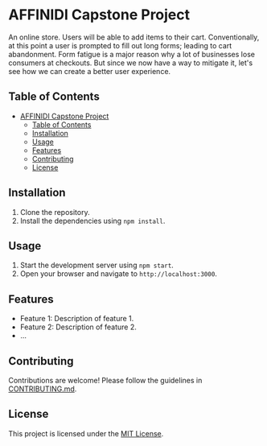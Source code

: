 # AFFINIDI Capstone Project

An online store. Users will be able to add items to their cart. Conventionally, at this point a user is prompted to fill out long forms; leading to cart abandonment. Form fatigue is a major reason why a lot of businesses lose consumers at checkouts. But since we now have a way to mitigate it, let's see how we can create a better user experience.

## Table of Contents

- [AFFINIDI Capstone Project](#affinidi-capstone-project)
	- [Table of Contents](#table-of-contents)
	- [Installation](#installation)
	- [Usage](#usage)
	- [Features](#features)
	- [Contributing](#contributing)
	- [License](#license)

## Installation

1. Clone the repository.
2. Install the dependencies using `npm install`.

## Usage

1. Start the development server using `npm start`.
2. Open your browser and navigate to `http://localhost:3000`.

## Features

- Feature 1: Description of feature 1.
- Feature 2: Description of feature 2.
- ...

## Contributing

Contributions are welcome! Please follow the guidelines in [CONTRIBUTING.md](CONTRIBUTING.md).

## License

This project is licensed under the [MIT License](LICENSE).
